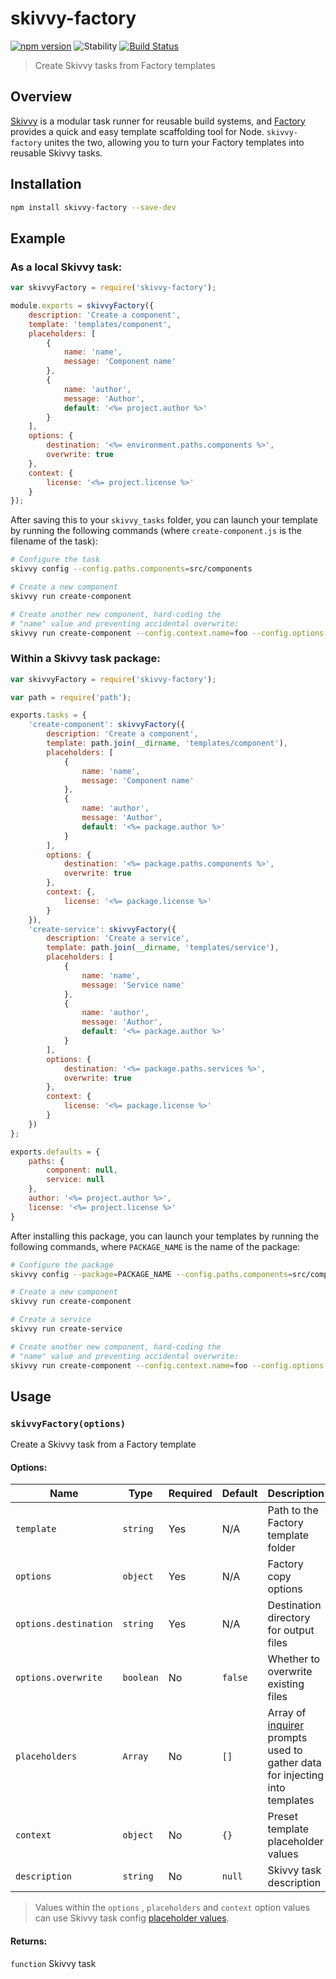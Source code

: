 # skivvy-factory
[![npm version](https://img.shields.io/npm/v/skivvy-factory.svg)](https://www.npmjs.com/package/skivvy-factory)
![Stability](https://img.shields.io/badge/stability-stable-brightgreen.svg)
[![Build Status](https://travis-ci.org/timkendrick/skivvy-factory.svg?branch=master)](https://travis-ci.org/timkendrick/skivvy-factory)

> Create Skivvy tasks from Factory templates


## Overview

[Skivvy](https://www.npmjs.com/package/skivvy) is a modular task runner for reusable build systems, and [Factory](https://www.npmjs.com/package/factory) provides a quick and easy template scaffolding tool for Node. `skivvy-factory` unites the two, allowing you to turn your Factory templates into reusable Skivvy tasks.


## Installation

```bash
npm install skivvy-factory --save-dev
```


## Example

### As a local Skivvy task:

```javascript
var skivvyFactory = require('skivvy-factory');

module.exports = skivvyFactory({
	description: 'Create a component',
	template: 'templates/component',
	placeholders: [
		{
			name: 'name',
			message: 'Component name'
		},
		{
			name: 'author',
			message: 'Author',
			default: '<%= project.author %>'
		}
	],
	options: {
		destination: '<%= environment.paths.components %>',
		overwrite: true
	},
	context: {
		license: '<%= project.license %>'
	}
});
```

After saving this to your `skivvy_tasks` folder, you can launch your template by running the following commands (where `create-component.js` is the filename of the task):

```bash
# Configure the task
skivvy config --config.paths.components=src/components

# Create a new component
skivvy run create-component

# Create another new component, hard-coding the
# "name" value and preventing accidental overwrite:
skivvy run create-component --config.context.name=foo --config.options.overwrite=false
```

### Within a Skivvy task package:

```javascript
var skivvyFactory = require('skivvy-factory');

var path = require('path');

exports.tasks = {
	'create-component': skivvyFactory({
		description: 'Create a component',
		template: path.join(__dirname, 'templates/component'),
		placeholders: [
			{
				name: 'name',
				message: 'Component name'
			},
			{
				name: 'author',
				message: 'Author',
				default: '<%= package.author %>'
			}
		],
		options: {
			destination: '<%= package.paths.components %>',
			overwrite: true
		},
		context: {,
			license: '<%= package.license %>'
		}
	}),
	'create-service': skivvyFactory({
		description: 'Create a service',
		template: path.join(__dirname, 'templates/service'),
		placeholders: [
			{
				name: 'name',
				message: 'Service name'
			},
			{
				name: 'author',
				message: 'Author',
				default: '<%= package.author %>'
			}
		],
		options: {
			destination: '<%= package.paths.services %>',
			overwrite: true
		},
		context: {
			license: '<%= package.license %>'
		}
	})
};

exports.defaults = {
	paths: {
		component: null,
		service: null
	},
	author: '<%= project.author %>',
	license: '<%= project.license %>'
}
```

After installing this package, you can launch your templates by running the following commands, where `PACKAGE_NAME` is the name of the package:

```bash
# Configure the package
skivvy config --package=PACKAGE_NAME --config.paths.components=src/components --config.paths.services=src/services

# Create a new component
skivvy run create-component

# Create a service
skivvy run create-service

# Create another new component, hard-coding the
# "name" value and preventing accidental overwrite:
skivvy run create-component --config.context.name=foo --config.options.overwrite=false
```


## Usage

### `skivvyFactory(options)`

Create a Skivvy task from a Factory template

#### Options:

| Name | Type | Required | Default | Description |
| ---- | ---- | -------- | ------- | ----------- |
| `template` | `string` | Yes | N/A | Path to the Factory template folder |
| `options` | `object` | Yes | N/A | Factory copy options |
| `options.destination` | `string` | Yes | N/A | Destination directory for output files |
| `options.overwrite` | `boolean` | No | `false` | Whether to overwrite existing files |
| `placeholders` | `Array` | No | `[]` | Array of [inquirer](https://www.npmjs.com/package/inquirer) prompts used to gather data for injecting into templates |
| `context` | `object` | No | `{}` | Preset template placeholder values |
| `description` | `string` | No | `null` | Skivvy task description |

> Values within the `options` , `placeholders` and `context` option values can use Skivvy task config [placeholder values](https://github.com/timkendrick/skivvy/blob/master/docs/guide/02-configuring-tasks.md#using-placeholders-in-configuration-values).

#### Returns:

`function` Skivvy task
